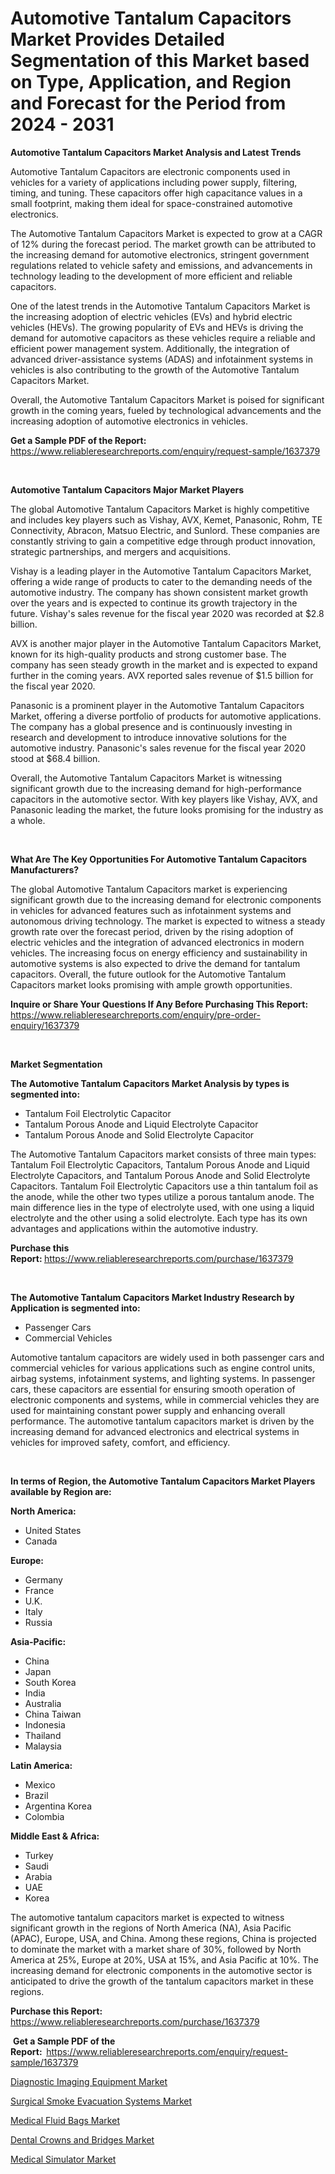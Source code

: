 <p><h1>Automotive Tantalum Capacitors Market Provides Detailed Segmentation of this Market based on Type, Application, and Region and Forecast for the Period from 2024 - 2031</h1></p><p><strong>Automotive Tantalum Capacitors Market Analysis and Latest Trends</strong></p>
<p><p>Automotive Tantalum Capacitors are electronic components used in vehicles for a variety of applications including power supply, filtering, timing, and tuning. These capacitors offer high capacitance values in a small footprint, making them ideal for space-constrained automotive electronics.</p><p>The Automotive Tantalum Capacitors Market is expected to grow at a CAGR of 12% during the forecast period. The market growth can be attributed to the increasing demand for automotive electronics, stringent government regulations related to vehicle safety and emissions, and advancements in technology leading to the development of more efficient and reliable capacitors.</p><p>One of the latest trends in the Automotive Tantalum Capacitors Market is the increasing adoption of electric vehicles (EVs) and hybrid electric vehicles (HEVs). The growing popularity of EVs and HEVs is driving the demand for automotive capacitors as these vehicles require a reliable and efficient power management system. Additionally, the integration of advanced driver-assistance systems (ADAS) and infotainment systems in vehicles is also contributing to the growth of the Automotive Tantalum Capacitors Market.</p><p>Overall, the Automotive Tantalum Capacitors Market is poised for significant growth in the coming years, fueled by technological advancements and the increasing adoption of automotive electronics in vehicles.</p></p>
<p><strong>Get a Sample PDF of the Report:&nbsp;</strong> <a href="https://www.reliableresearchreports.com/enquiry/request-sample/1637379">https://www.reliableresearchreports.com/enquiry/request-sample/1637379</a></p>
<p>&nbsp;</p>
<p><strong>Automotive Tantalum Capacitors Major Market Players</strong></p>
<p><p>The global Automotive Tantalum Capacitors Market is highly competitive and includes key players such as Vishay, AVX, Kemet, Panasonic, Rohm, TE Connectivity, Abracon, Matsuo Electric, and Sunlord. These companies are constantly striving to gain a competitive edge through product innovation, strategic partnerships, and mergers and acquisitions.</p><p>Vishay is a leading player in the Automotive Tantalum Capacitors Market, offering a wide range of products to cater to the demanding needs of the automotive industry. The company has shown consistent market growth over the years and is expected to continue its growth trajectory in the future. Vishay's sales revenue for the fiscal year 2020 was recorded at $2.8 billion.</p><p>AVX is another major player in the Automotive Tantalum Capacitors Market, known for its high-quality products and strong customer base. The company has seen steady growth in the market and is expected to expand further in the coming years. AVX reported sales revenue of $1.5 billion for the fiscal year 2020.</p><p>Panasonic is a prominent player in the Automotive Tantalum Capacitors Market, offering a diverse portfolio of products for automotive applications. The company has a global presence and is continuously investing in research and development to introduce innovative solutions for the automotive industry. Panasonic's sales revenue for the fiscal year 2020 stood at $68.4 billion.</p><p>Overall, the Automotive Tantalum Capacitors Market is witnessing significant growth due to the increasing demand for high-performance capacitors in the automotive sector. With key players like Vishay, AVX, and Panasonic leading the market, the future looks promising for the industry as a whole.</p></p>
<p>&nbsp;</p>
<p><strong>What Are The Key Opportunities For Automotive Tantalum Capacitors Manufacturers?</strong></p>
<p><p>The global Automotive Tantalum Capacitors market is experiencing significant growth due to the increasing demand for electronic components in vehicles for advanced features such as infotainment systems and autonomous driving technology. The market is expected to witness a steady growth rate over the forecast period, driven by the rising adoption of electric vehicles and the integration of advanced electronics in modern vehicles. The increasing focus on energy efficiency and sustainability in automotive systems is also expected to drive the demand for tantalum capacitors. Overall, the future outlook for the Automotive Tantalum Capacitors market looks promising with ample growth opportunities.</p></p>
<p><strong>Inquire or Share Your Questions If Any Before Purchasing This Report:</strong> <a href="https://www.reliableresearchreports.com/enquiry/pre-order-enquiry/1637379">https://www.reliableresearchreports.com/enquiry/pre-order-enquiry/1637379</a></p>
<p>&nbsp;</p>
<p><strong>Market Segmentation</strong></p>
<p><strong>The Automotive Tantalum Capacitors Market Analysis by types is segmented into:</strong></p>
<p><ul><li>Tantalum Foil Electrolytic Capacitor</li><li>Tantalum Porous Anode and Liquid Electrolyte Capacitor</li><li>Tantalum Porous Anode and Solid Electrolyte Capacitor</li></ul></p>
<p><p>The Automotive Tantalum Capacitors market consists of three main types: Tantalum Foil Electrolytic Capacitors, Tantalum Porous Anode and Liquid Electrolyte Capacitors, and Tantalum Porous Anode and Solid Electrolyte Capacitors. Tantalum Foil Electrolytic Capacitors use a thin tantalum foil as the anode, while the other two types utilize a porous tantalum anode. The main difference lies in the type of electrolyte used, with one using a liquid electrolyte and the other using a solid electrolyte. Each type has its own advantages and applications within the automotive industry.</p></p>
<p><strong>Purchase this Report:&nbsp;</strong><a href="https://www.reliableresearchreports.com/purchase/1637379">https://www.reliableresearchreports.com/purchase/1637379</a></p>
<p>&nbsp;</p>
<p><strong>The Automotive Tantalum Capacitors Market Industry Research by Application is segmented into:</strong></p>
<p><ul><li>Passenger Cars</li><li>Commercial Vehicles</li></ul></p>
<p><p>Automotive tantalum capacitors are widely used in both passenger cars and commercial vehicles for various applications such as engine control units, airbag systems, infotainment systems, and lighting systems. In passenger cars, these capacitors are essential for ensuring smooth operation of electronic components and systems, while in commercial vehicles they are used for maintaining constant power supply and enhancing overall performance. The automotive tantalum capacitors market is driven by the increasing demand for advanced electronics and electrical systems in vehicles for improved safety, comfort, and efficiency.</p></p>
<p>&nbsp;</p>
<p><strong>In terms of Region, the Automotive Tantalum Capacitors Market Players available by Region are:</strong></p>
<p>
    <p> <strong> North America: </strong>
        <ul>
            <li>United States</li>
            <li>Canada</li>
        </ul>
        </p> 
    <p> <strong> Europe: </strong>
        <ul>
            <li>Germany</li>
            <li>France</li>
            <li>U.K.</li>
            <li>Italy</li>
            <li>Russia</li>
        </ul>
        </p> 
    <p> <strong> Asia-Pacific: </strong>
        <ul>
            <li>China</li>
            <li>Japan</li>
            <li>South Korea</li>
            <li>India</li>
            <li>Australia</li>
            <li>China Taiwan</li>
            <li>Indonesia</li>
            <li>Thailand</li>
            <li>Malaysia</li>
        </ul>
        </p> 
    <p> <strong> Latin America: </strong>
        <ul>
            <li>Mexico</li>
            <li>Brazil</li>
            <li>Argentina Korea</li>
            <li>Colombia</li>
        </ul>
        </p> 
    <p> <strong> Middle East & Africa: </strong>
        <ul>
            <li>Turkey</li>
            <li>Saudi</li>
            <li>Arabia</li>
            <li>UAE</li>
            <li>Korea</li>
        </ul>
    </p>
    </p>
<p><p>The automotive tantalum capacitors market is expected to witness significant growth in the regions of North America (NA), Asia Pacific (APAC), Europe, USA, and China. Among these regions, China is projected to dominate the market with a market share of 30%, followed by North America at 25%, Europe at 20%, USA at 15%, and Asia Pacific at 10%. The increasing demand for electronic components in the automotive sector is anticipated to drive the growth of the tantalum capacitors market in these regions.</p></p>
<p><strong>Purchase this Report: </strong><a href="https://www.reliableresearchreports.com/purchase/1637379">https://www.reliableresearchreports.com/purchase/1637379</a></p>
<p>&nbsp;<strong>Get a Sample PDF of the Report:&nbsp;&nbsp;</strong><a href="https://www.reliableresearchreports.com/enquiry/request-sample/1637379">https://www.reliableresearchreports.com/enquiry/request-sample/1637379</a></p>
<p><strong></strong></p>
<p><p><a href="https://medium.com/p/e48d89faf608/edit">Diagnostic Imaging Equipment Market</a></p><p><a href="https://medium.com/p/436e2a2fbf3d/edit">Surgical Smoke Evacuation Systems Market</a></p><p><a href="https://medium.com/p/8d41da326e93/edit">Medical Fluid Bags Market</a></p><p><a href="https://medium.com/p/aea42bcb676e/edit">Dental Crowns and Bridges Market</a></p><p><a href="https://medium.com/p/feb7d43bbac4/edit">Medical Simulator Market</a></p></p>